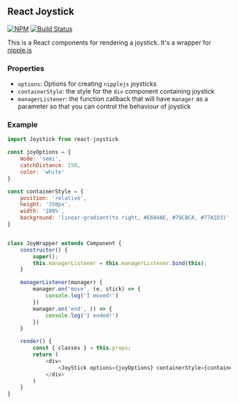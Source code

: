 ## React Joystick

[![NPM](https://nodei.co/npm/react-joystick.png)](https://nodei.co/npm/react-joystick/)
[![Build Status](https://travis-ci.org/yodahuang/react_joystick.svg?branch=master)](https://travis-ci.org/yodahuang/react_joystick)

This is a React components for rendering a joystick. It's a wrapper for [nipple.js](https://yoannmoinet.github.io/nipplejs/)

### Properties

- `options`: Options for creating `nipplejs` joysticks
- `containerStyle`: the style for the `div` component containing joystick
- `managerListener`: the function callback that will have `manager` as a parameter so that you can control the behaviour of joystick

### Example

```javascript
import Joystick from react-joystick

const joyOptions = {
    mode: 'semi',
    catchDistance: 150,
    color: 'white'
}

const containerStyle = {
    position: 'relative',
    height: '350px',
    width: '100%',
    background: 'linear-gradient(to right, #E684AE, #79CBCA, #77A1D3)'
}


class JoyWrapper extends Component {
    constructor() {
        super();
        this.managerListener = this.managerListener.bind(this);
    }

    managerListener(manager) {
        manager.on('move', (e, stick) => {
            console.log('I moved!')
        })
        manager.on('end', () => {
            console.log('I ended!')
        })
    }

    render() {
        const { classes } = this.props;
        return (
            <div>
                <JoyStick options={joyOptions} containerStyle={containerStyle} managerListener={this.managerListener} />
            </div>
        )
    }
}

```
